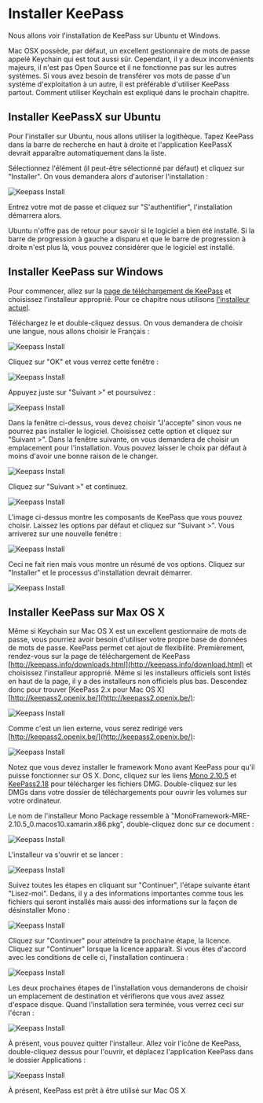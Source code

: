 Installer KeePass
=================

Nous allons voir l'installation de KeePass sur Ubuntu et Windows.

Mac OSX possède, par défaut, un excellent gestionnaire de mots de passe appelé Keychain qui est tout aussi sûr. Cependant, il y a deux inconvénients majeurs, il n'est pas Open Source et il ne fonctionne pas sur les autres systèmes. Si vous avez besoin de transférer vos mots de passe d'un système d'exploitation à un autre, il est préférable d'utiliser KeePass partout. Comment utiliser Keychain est expliqué dans le prochain chapitre.

Installer KeePassX sur Ubuntu
-----------------------------

Pour l'installer sur Ubuntu, nous allons utiliser la logithèque. Tapez KeePass dans la barre de recherche en haut à droite et l'application KeePassX devrait apparaître automatiquement dans la liste.

Sélectionnez l'élément (il peut-être sélectionné par défaut) et cliquez sur "Installer". On vous demandera alors d'autoriser l'installation :

![Keepass Install](keepass_1.png)

Entrez votre mot de passe et cliquez sur "S'authentifier", l'installation démarrera alors.

Ubuntu n'offre pas de retour pour savoir si le logiciel a bien été installé. Si la barre de progression à gauche a disparu et que le barre de progression à droite n'est plus là, vous pouvez considérer que le logiciel est installé.

Installer KeePass sur Windows
-----------------------------

Pour commencer, allez sur la [page de téléchargement de KeePass](http://keepass.info/download.html) et choisissez l'installeur approprié. Pour ce chapitre nous utilisons [l'installeur actuel](http://downloads.sourceforge.net/keepass/KeePass-2.15-Setup.exe).

Téléchargez le et double-cliquez dessus. On vous demandera de choisir une langue, nous allons choisir le Français :

![Keepass Install](keepass_2.png)

Cliquez sur "OK" et vous verrez cette fenêtre :

![Keepass Install](keepass_3.png)

Appuyez juste sur "Suivant >" et poursuivez :

![Keepass Install](keepass_4.png)

Dans la fenêtre ci-dessus, vous devez choisir "J'accepte" sinon vous ne pourrez pas installer le logiciel. Choisissez cette option et cliquez sur "Suivant >". Dans la fenêtre suivante, on vous demandera de choisir un emplacement pour l'installation. Vous pouvez laisser le choix par défaut à moins d'avoir une bonne raison de le changer.

![Keepass Install](keepass_5.png)

Cliquez sur "Suivant >" et continuez.

![Keepass Install](keepass_6.png)

L'image ci-dessus montre les composants de KeePass que vous pouvez choisir. Laissez les options par défaut et cliquez sur "Suivant >". Vous arriverez sur une nouvelle fenêtre :

![Keepass Install](keepass_7.png)

Ceci ne fait rien mais vous montre un résumé de vos options. Cliquez sur "Installer" et le processus d'installation devrait démarrer.

![Keepass Install](keepass_8.png)

Installer KeePass sur Max OS X
------------------------------

Même si Keychain sur Mac OS X est un excellent gestionnaire de mots de passe, vous pourriez avoir besoin d'utiliser votre propre base de données de mots de passe. KeePass permet cet ajout de flexibilité. Premièrement, rendez-vous sur la page de téléchargement de KeePass [http://keepass.info/downloads.html](http://keepass.info/download.html) et choisissez l'installeur approprié. Même si les installeurs officiels sont listés en haut de la page, il y a des installeurs non officiels plus bas. Descendez donc pour trouver [KeePass 2.x pour Mac OS X][http://keepass2.openix.be/](http://keepass2.openix.be/):

![Keepass Install](keepass_9.png)

Comme c'est un lien externe, vous serez redirigé vers [http://keepass2.openix.be/](http://keepass2.openix.be/):

![Keepass Install](keepass_10.png)

Notez que vous devez installer le framework Mono avant KeePass pour qu'il puisse fonctionner sur OS X. Donc, cliquez sur les liens [Mono 2.10.5](http://download.mono-project.com/archive/2.10.5/macos-10-x86/0/MonoFramework-MRE-2.10.5_0.macos10.xamarin.x86.dmg) et [KeePass2.18](http://keepass2.openix.be/KeePass2.18.dmg) pour télécharger les fichiers DMG. Double-cliquez sur les DMGs dans votre dossier de téléchargements pour ouvrir les volumes sur votre ordinateur.

Le nom de l'installeur Mono Package ressemble à "MonoFramework-MRE-2.10.5_0.macos10.xamarin.x86.pkg", double-cliquez donc sur ce document :

![Keepass Install](keepass_11.png)

L'installeur va s'ouvrir et se lancer :

![Keepass Install](keepass_12.png)

Suivez toutes les étapes en cliquant sur "Continuer", l'étape suivante étant "Lisez-moi". Dedans, il y a des informations importantes comme tous les fichiers qui seront installés mais aussi des informations sur la façon de désinstaller Mono :

![Keepass Install](keepass_13.png)

Cliquez sur "Continuer" pour atteindre la prochaine étape, la licence. Cliquez sur "Continuer" lorsque la licence apparaît. Si vous êtes d'accord avec les conditions de celle ci, l'installation continuera :

![Keepass Install](keepass_14.png)

Les deux prochaines étapes de l'installation vous demanderons de choisir un emplacement de destination et vérifierons que vous avez assez d'espace disque. Quand l'installation sera terminée, vous verrez ceci sur l'écran :

![Keepass Install](keepass_15.png)

À présent, vous pouvez quitter l'installeur. Allez voir l'icône de KeePass, double-cliquez dessus pour l'ouvrir, et déplacez l'application KeePass dans le dossier Applications :

![Keepass Install](keepass_16.png)



À présent, KeePass est prêt à être utilisé sur Mac OS X
